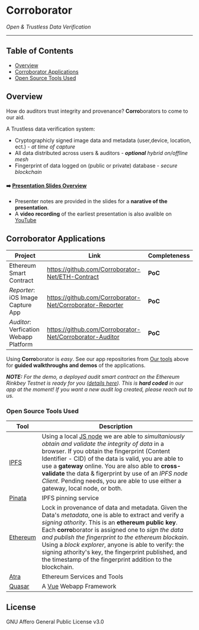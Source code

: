 # Corroborator
_Open &amp; Trustless Data Verification_

---

## Table of Contents

- [Overview](#overview)
- [Corroborator Applications](#corroborator-applications)
- [Open Source Tools Used](open-source-tools-used)

## Overview

How do auditors trust integrity and provenance? 
**Corro**borators to come to our aid.

A Trustless data verification system:
- Cryptographicly signed image data and metadata (user,device, location, ect.) - *at time of capture*
- All data distributed across users & auditors  - _**optional** hybrid on/offline mesh_
- Fingerprint of data logged on (public or private) database - *secure blockchain*

#### :arrow_right: [Presentation Slides Overview](https://docs.google.com/presentation/d/1oSWLNg2lRhOPF8C443hx2zEwzoMVN6uKILMJgBBiU50/)
- Presenter notes are provided in the slides for a **narative of the presentation**.
- A **video recording** of the earliest presentation is also avalible on [YouTube](https://www.youtube.com/watch?v=XFNveoZJn0c)

## Corroborator Applications

| Project | Link | Completeness |
|----------|---------|--------------|
| Ethereum Smart Contract | https://github.com/Corroborator-Net/ETH-Contract | **PoC** |
| _Reporter_: iOS Image Capture App | https://github.com/Corroborator-Net/Corroborator-Reporter | **PoC** |
| _Auditor_: Verfication Webapp Platform | https://github.com/Corroborator-Net/Corroborator-Auditor | **PoC** |

Using **Corro**borator is _easy_. See our app repositories from [Our tools](#our-tools) above for **guided walkthroughs and demos** of the applications.

***NOTE:** For the demo, a deployed audit smart contract on the Ethereum Rinkbey Testnet  is ready for you ([details here](https://github.com/Corroborator-Net/Corroborator-Contract)). This is **hard coded** in our app at the moment! If you want a new audit log created, please reach out to us.*

### Open Source Tools Used
| Tool | Description |
|----------|---------|
| [IPFS](https://ipfs.io/) |  Using a local [JS node](https://js.ipfs.io/) we are able to *simultaniously obtain and validate the integrity of data* in a browser. If you obtain the fingerprint (Content Identifier - CID) of the data is valid, you are able to use a **gateway** online. You are also able to **cross-validate** the data & figerprint by use of an *IPFS node Client*. Pending needs, you are able to use either a gateway, local node, or both. |
| [Pinata](https://pinata.cloud/) | IPFS pinning service |https://pinata.cloud/ |
| [Ethereum](https://ethereum.org/) | Lock in  provenance of data and metadata. Given the Data's *metadata*, one is able to extract and verify a *signing athority*. This is an **ethereum public key**. Each **corro**borator is assigned one to *sign the data and publish the fingerprint to the ethereum blockain*. Using a *block explorer*, anyone is able to verify: the signing athority's key, the fingerprint published, and the timestamp of the fingerprint addition to the blockchain. |
| [Atra](https://atra.io/) | Ethereum Services and Tools|
| [Quasar](https://quasar.dev) | A [Vue](https://vuejs.org/) Webapp Framework |

## License

GNU Affero General Public License v3.0
